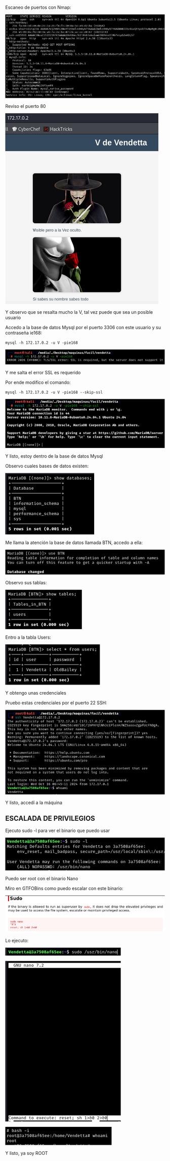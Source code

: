 Escaneo de puertos con Nmap:

![](../../../Images/Pasted%20image%2020250106175007.png)

Reviso el puerto 80

![](../../../Images/Pasted%20image%2020250106175225.png)

Y observo que se resalta mucho la V, tal vez puede que sea un posible usuario

Accedo a la base de datos Mysql por el puerto 3306 con este usuario y su contraseña ie168:
```
mysql -h 172.17.0.2 -u V -pie168
```

![](../../../Images/Pasted%20image%2020250106182753.png)

Y me salta el error SSL es requerido

Por ende modifico el comando:
```
mysql -h 172.17.0.2 -u V -pie168 --skip-ssl
```

**![](../../../Images/Pasted%20image%2020250106182911.png)**

Y listo, estoy dentro de la base de datos Mysql

Observo cuales bases de datos existen:

![](../../../Images/Pasted%20image%2020250106183029.png)

Me llama la atención la base de datos llamada BTN, accedo a ella:

![](../../../Images/Pasted%20image%2020250106183124.png)

Observo sus tablas:

![](../../../Images/Pasted%20image%2020250106183149.png)

Entro a la tabla Users:

![](../../../Images/Pasted%20image%2020250106183223.png)

Y obtengo unas credenciales

Pruebo estas credenciales por el puerto 22 SSH:

![](../../../Images/Pasted%20image%2020250106183314.png)

Y listo, accedí a la máquina

## ESCALADA DE PRIVILEGIOS

Ejecuto sudo -l para ver el binario que puedo usar

![](../../../Images/Pasted%20image%2020250106183411.png)

Puedo ser root con el binario Nano

Miro en GTFOBins como puedo escalar con este binario:

![](../../../Images/Pasted%20image%2020250106183442.png)

Lo ejecuto:

![](../../../Images/Pasted%20image%2020250106183635.png)

![](../../../Images/Pasted%20image%2020250106183700.png)

![](../../../Images/Pasted%20image%2020250106183738.png)

Y listo, ya soy ROOT

